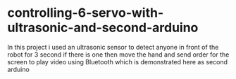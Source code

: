 # controlling-6-servo-with-ultrasonic-and-second-arduino
In this project i used an ultrasonic sensor to detect anyone in front of the robot for 3 second if there is one then move the hand and send order for the screen to play video using Bluetooth which is demonstrated here as second arduino
